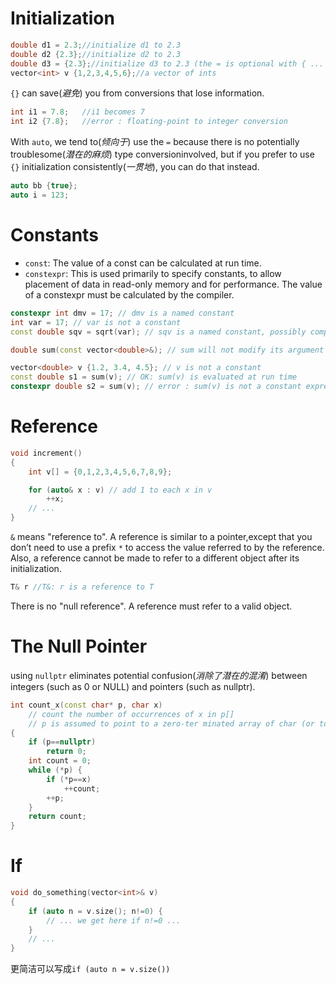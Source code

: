 # Initialization

```c++
double d1 = 2.3;//initialize d1 to 2.3
double d2 {2.3};//initialize d2 to 2.3
double d3 = {2.3};//initialize d3 to 2.3 (the = is optional with { ... })
vector<int> v {1,2,3,4,5,6};//a vector of ints
```

`{}` can save(*避免*) you from conversions that lose information.

```c++
int i1 = 7.8;   //i1 becomes 7
int i2 {7.8};   //error : floating-point to integer conversion
```

With `auto`, we tend to(*倾向于*) use the `=` because there is no potentially troublesome(*潜在的麻烦*) type conversioninvolved, but if you prefer to use `{}` initialization consistently(*一贯地*), you can do that instead.

```c++
auto bb {true};
auto i = 123;
```

# Constants

- `const`: The value of a const can be calculated at run time.
- `constexpr`: This is used primarily to specify constants, to allow placement of data in read-only memory and for performance. The value of a constexpr must be calculated by the compiler.

```c++
constexpr int dmv = 17; // dmv is a named constant
int var = 17; // var is not a constant
const double sqv = sqrt(var); // sqv is a named constant, possibly computed at run time

double sum(const vector<double>&); // sum will not modify its argument (§1.7)

vector<double> v {1.2, 3.4, 4.5}; // v is not a constant
const double s1 = sum(v); // OK: sum(v) is evaluated at run time
constexpr double s2 = sum(v); // error : sum(v) is not a constant expression
```

# Reference

```c++
void increment()
{
    int v[] = {0,1,2,3,4,5,6,7,8,9};

    for (auto& x : v) // add 1 to each x in v
        ++x;
    // ...
}
```

`&` means "reference to". A reference is similar to a pointer,except that you don’t need to use a prefix `*` to access the value referred to by the reference. Also, a reference cannot be made to refer to a different object after its initialization.

```c++
T& r //T&: r is a reference to T
```

There is no "null reference". A reference must refer to a valid object.

# The Null Pointer

using `nullptr` eliminates potential confusion(*消除了潜在的混淆*) between integers (such as 0 or NULL) and pointers (such as nullptr).

```c++
int count_x(const char* p, char x)
    // count the number of occurrences of x in p[]
    // p is assumed to point to a zero-ter minated array of char (or to nothing)
{
    if (p==nullptr)
        return 0;
    int count = 0;
    while (*p) {
        if (*p==x)
            ++count;
        ++p;
    }
    return count;
}
```

# If

```c++
void do_something(vector<int>& v)
{
    if (auto n = v.size(); n!=0) {
        // ... we get here if n!=0 ...
    }
    // ...
}
```

更简洁可以写成`if (auto n = v.size())`


